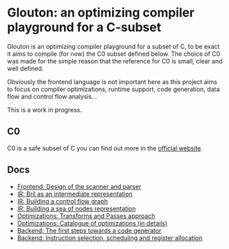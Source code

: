 # Glouton: an optimizing compiler playground for a C-subset 

Glouton is an optimizing compiler playground for a subset of C, to be exact
it aims to compile (for now) the C0 subset defined below. The choice of C0
was made for the simple reason that the reference for C0 is small, clear
and well defined.

Obviously the frontend language is not important here as this project aims
to focus on compiler optimizations, runtime support, code generation, data
flow and control flow analysis...

This is a work in progress.

## C0

C0 is a safe subset of C you can find out more in the [official website](https://c0.cs.cmu.edu/).

## Docs

- [Frontend: Design of the scanner and parser](docs/frontend.md)
- [IR: Bril as an intermediate representation](docs/ir.md)
- [IR: Building a control flow graph](docs/cfg.md)
- [IR: Building a sea of nodes representation](docs/sea.md)
- [Optimizations: Transforms and Passes approach](docs/optimizations.md)
- [Optimizations: Catalogue of optimizations (in details)](docs/optimref.md)
- [Backend: The first steps towards a code generator](docs/codegen.md)
- [Backend: Instruction selection, scheduling and register allocation](docs/backend.md)

